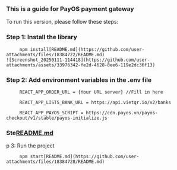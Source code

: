 ### This is a guide for PayOS payment gateway

To run this version, please follow these steps:
### Step 1: Install the library
```
     npm install[README.md](https://github.com/user-attachments/files/18384722/README.md)
![Screenshot_20250111-114418](https://github.com/user-attachments/assets/33976342-fe2d-4628-8ee6-119e2dc36f13)

```

### Step 2: Add environment variables in the .env file
```
     REACT_APP_ORDER_URL = {Your URL server} //Fill in here

     REACT_APP_LISTS_BANK_URL = https://api.vietqr.io/v2/banks

     REACT_APP_PAYOS_SCRIPT = https://cdn.payos.vn/payos-checkout/v1/stable/payos-initialize.js

```

### Ste[README.md](https://github.com/user-attachments/files/18384725/README.md)

p 3: Run the project

```
     npm start[README.md](https://github.com/user-attachments/files/18384728/README.md)

```
